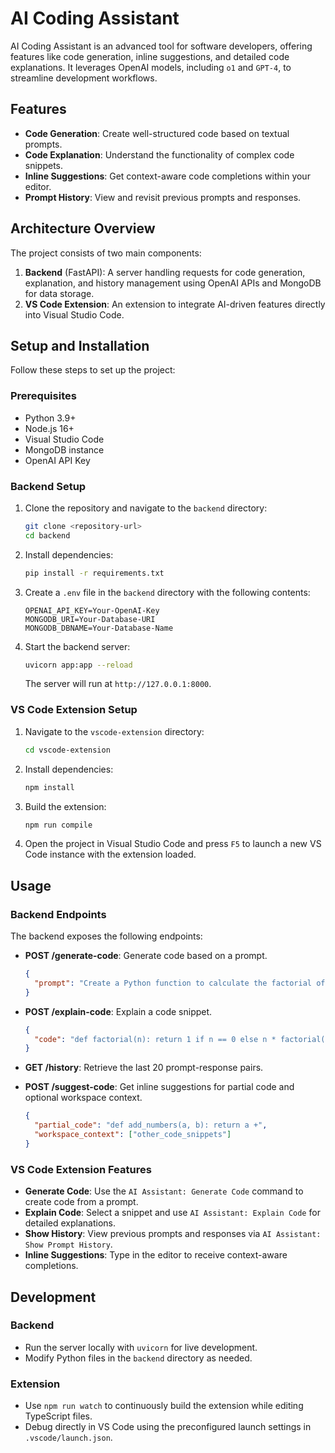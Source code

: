 # AI Coding Assistant

AI Coding Assistant is an advanced tool for software developers, offering features like code generation, inline suggestions, and detailed code explanations. It leverages OpenAI models, including `o1` and `GPT-4`, to streamline development workflows.

## Features

- **Code Generation**: Create well-structured code based on textual prompts.
- **Code Explanation**: Understand the functionality of complex code snippets.
- **Inline Suggestions**: Get context-aware code completions within your editor.
- **Prompt History**: View and revisit previous prompts and responses.

## Architecture Overview

The project consists of two main components:

1. **Backend** (FastAPI): A server handling requests for code generation, explanation, and history management using OpenAI APIs and MongoDB for data storage.
2. **VS Code Extension**: An extension to integrate AI-driven features directly into Visual Studio Code.

## Setup and Installation

Follow these steps to set up the project:

### Prerequisites

- Python 3.9+
- Node.js 16+
- Visual Studio Code
- MongoDB instance
- OpenAI API Key

### Backend Setup

1. Clone the repository and navigate to the `backend` directory:
   ```bash
   git clone <repository-url>
   cd backend
   ```

2. Install dependencies:
   ```bash
   pip install -r requirements.txt
   ```

3. Create a `.env` file in the `backend` directory with the following contents:
   ```
   OPENAI_API_KEY=Your-OpenAI-Key
   MONGODB_URI=Your-Database-URI
   MONGODB_DBNAME=Your-Database-Name
   ```

4. Start the backend server:
   ```bash
   uvicorn app:app --reload
   ```
   The server will run at `http://127.0.0.1:8000`.

### VS Code Extension Setup

1. Navigate to the `vscode-extension` directory:
   ```bash
   cd vscode-extension
   ```

2. Install dependencies:
   ```bash
   npm install
   ```

3. Build the extension:
   ```bash
   npm run compile
   ```

4. Open the project in Visual Studio Code and press `F5` to launch a new VS Code instance with the extension loaded.

## Usage

### Backend Endpoints

The backend exposes the following endpoints:

- **POST /generate-code**: Generate code based on a prompt.
  ```json
  {
    "prompt": "Create a Python function to calculate the factorial of a number."
  }
  ```

- **POST /explain-code**: Explain a code snippet.
  ```json
  {
    "code": "def factorial(n): return 1 if n == 0 else n * factorial(n-1)"
  }
  ```

- **GET /history**: Retrieve the last 20 prompt-response pairs.

- **POST /suggest-code**: Get inline suggestions for partial code and optional workspace context.
  ```json
  {
    "partial_code": "def add_numbers(a, b): return a +",
    "workspace_context": ["other_code_snippets"]
  }
  ```

### VS Code Extension Features

- **Generate Code**: Use the `AI Assistant: Generate Code` command to create code from a prompt.
- **Explain Code**: Select a snippet and use `AI Assistant: Explain Code` for detailed explanations.
- **Show History**: View previous prompts and responses via `AI Assistant: Show Prompt History`.
- **Inline Suggestions**: Type in the editor to receive context-aware completions.

## Development

### Backend

- Run the server locally with `uvicorn` for live development.
- Modify Python files in the `backend` directory as needed.

### Extension

- Use `npm run watch` to continuously build the extension while editing TypeScript files.
- Debug directly in VS Code using the preconfigured launch settings in `.vscode/launch.json`.